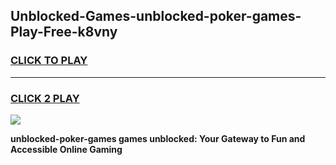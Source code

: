
## Unblocked-Games-unblocked-poker-games-Play-Free-k8vny
<h3>
<a href="https://premium76.site?title=unblocked-poker-games&ref=12A">CLICK TO PLAY</a></h3>
<hr>

<h3>
<a href="https://premium76.site?title=unblocked-poker-games&ref=12A">CLICK 2 PLAY</a>
  
</h3>

<a href="https://premium76.site?title=unblocked-poker-games&ref=12A"><img src="https://clearcache.store/games.png"></a>


**unblocked-poker-games games unblocked: Your Gateway to Fun and Accessible Online Gaming**
